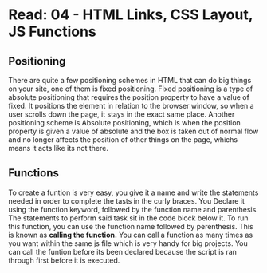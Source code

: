 # Read: 04 - HTML Links, CSS Layout, JS Functions

## Positioning

There are quite a few positioning schemes in HTML that can do big things on your site, one of them is fixed positioning. Fixed positioning is a type of absolute positioning that requires the position property to have a value of fixed. It positions the element in relation to the browser window, so when a user scrolls down the page, it stays in the exact same place. Another positioning scheme is Absolute positioning, which is when the position property is given a value of absolute and the box is taken out of normal flow and no longer affects the position of other things on the page, whichs means it acts like its not there.

## Functions

To create a funtion is very easy, you give it a name and write the statements needed in order to complete the tasts in the curly braces. You Declare it using the function keyword, followed by the function name and parenthesis. The statements to perform said task sit in the code block below it. To run this function, you can use the function name followed by perenthesis. This is known as **calling the function.** You can call a function as many times as you want within the same js file which is very handy for big projects. You can call the funtion before its been declared because the script is ran through first before it is executed.
